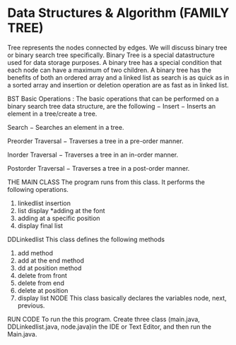 # Data Structures & Algorithm (FAMILY TREE)

Tree represents the nodes connected by edges. We will discuss binary tree or binary search tree specifically.
Binary Tree is a special datastructure used for data storage purposes. A binary tree has a special condition that each node can have a maximum of two children. A binary tree has the benefits of both an ordered array and a linked list as search is as quick as in a sorted array and insertion or deletion operation are as fast as in linked list.

 BST Basic Operations :
The basic operations that can be performed on a binary search tree data structure, are the following −
Insert − Inserts an element in a tree/create a tree.

Search − Searches an element in a tree.

Preorder Traversal − Traverses a tree in a pre-order manner.

Inorder Traversal − Traverses a tree in an in-order manner.

Postorder Traversal − Traverses a tree in a post-order manner.

THE MAIN CLASS
The program runs from this class. It performs the following operations.
1. linkedlist insertion
2. list display *adding at the font
3. adding at a specific position
4. display final list

DDLinkedlist
This class defines the following methods
1. add method
2. add at the end method
3. dd at position method
4. delete from front
5. delete from end
6. delete at position
7. display list
NODE
This class basically declares the variables node, next, previous.

RUN CODE
To run the this program. Create three class (main.java, DDLinkedlist.java, node.java)in the IDE or Text Editor, and then run the Main.java.
